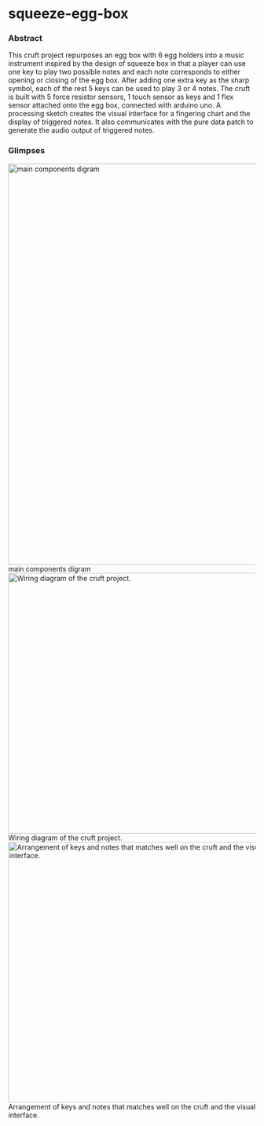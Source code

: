 # squeeze-egg-box
### Abstract
This cruft project repurposes an egg box with 6 egg holders into a music instrument inspired by the design of squeeze box in that a player can use one key to play two possible notes and each note corresponds to either opening or closing of the egg box. After adding one extra key as the sharp symbol, each of the rest 5 keys can be used to play 3 or 4 notes. The cruft is built with 5 force resistor sensors, 1 touch sensor as keys and 1 flex sensor attached onto the egg box, connected with arduino uno. A processing sketch creates the visual interface for a fingering chart and the display of triggered notes. It also communicates with the pure data patch to generate the audio output of triggered notes.
### Glimpses
<img width="817" alt="main components digram" src="https://user-images.githubusercontent.com/80132286/151995685-779e8108-6099-43ea-93f9-cb5c2cc17c9d.PNG">
main components digram

<img width="531" alt="Wiring diagram of the cruft project." src=https://user-images.githubusercontent.com/80132286/151995674-37bd4091-0bc6-43f0-9dfb-51a27a1cf053.png>
Wiring diagram of the cruft project.

<img width="531" alt="Arrangement of keys and notes that matches well on the cruft and the visual interface." src="https://user-images.githubusercontent.com/80132286/151995633-3a9d480b-d941-4d7a-b4fe-44e3de15d6a5.PNG">
Arrangement of keys and notes that matches well on the cruft and the visual interface.

